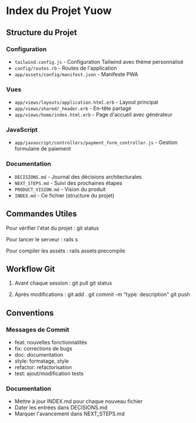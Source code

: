 # Index du Projet Yuow

## Structure du Projet

### Configuration
- `tailwind.config.js` - Configuration Tailwind avec thème personnalisé
- `config/routes.rb` - Routes de l'application
- `app/assets/config/manifest.json` - Manifeste PWA

### Vues
- `app/views/layouts/application.html.erb` - Layout principal
- `app/views/shared/_header.erb` - En-tête partagé
- `app/views/home/index.html.erb` - Page d'accueil avec générateur

### JavaScript
- `app/javascript/controllers/payment_form_controller.js` - Gestion formulaire de paiement

### Documentation
- `DECISIONS.md` - Journal des décisions architecturales
- `NEXT_STEPS.md` - Suivi des prochaines étapes
- `PRODUCT_VISION.md` - Vision du produit
- `INDEX.md` - Ce fichier (structure du projet)

## Commandes Utiles

Pour vérifier l'état du projet :
git status

Pour lancer le serveur :
rails s

Pour compiler les assets :
rails assets:precompile

## Workflow Git

1. Avant chaque session :
   git pull
   git status

2. Après modifications :
   git add .
   git commit -m "type: description"
   git push

## Conventions

### Messages de Commit
- feat: nouvelles fonctionnalités
- fix: corrections de bugs
- doc: documentation
- style: formatage, style
- refactor: refactorisation
- test: ajout/modification tests

### Documentation
- Mettre à jour INDEX.md pour chaque nouveau fichier
- Dater les entrées dans DECISIONS.md
- Marquer l'avancement dans NEXT_STEPS.md 